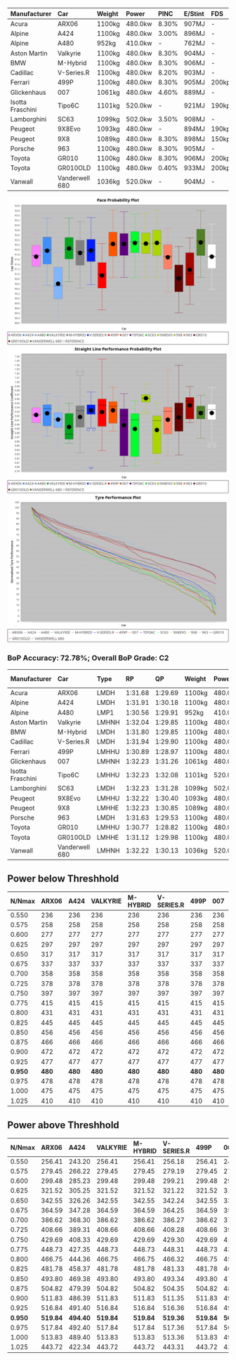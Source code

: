 | Manufacturer     | Car            | Weight | Power   | PINC    | E/Stint | FDS     |
|:-|:-|:-|:-|:-|:-|:-|
| Acura            | ARX06          | 1100kg | 480.0kw | 8.30%   | 907MJ   |    -    |
| Alpine           | A424           | 1100kg | 480.0kw | 3.00%   | 896MJ   |    -    |
| Alpine           | A480           | 952kg  | 410.0kw |    -    | 762MJ   |    -    |
| Aston Martin     | Valkyrie       | 1100kg | 480.0kw | 8.30%   | 904MJ   |    -    |
| BMW              | M-Hybrid       | 1100kg | 480.0kw | 8.30%   | 906MJ   |    -    |
| Cadillac         | V-Series.R     | 1100kg | 480.0kw | 8.20%   | 903MJ   |    -    |
| Ferrari          | 499P           | 1100kg | 480.0kw | 8.30%   | 905MJ   | 200kph  |
| Glickenhaus      | 007            | 1061kg | 480.0kw | 4.60%   | 889MJ   |    -    |
| Isotta Fraschini | Tipo6C         | 1101kg | 520.0kw |    -    | 921MJ   | 190kph  |
| Lamborghini      | SC63           | 1099kg | 502.0kw | 3.50%   | 908MJ   |    -    |
| Peugeot          | 9X8Evo         | 1093kg | 480.0kw |    -    | 894MJ   | 190kph  |
| Peugeot          | 9X8            | 1089kg | 480.0kw | 8.30%   | 898MJ   | 150kph  |
| Porsche          | 963            | 1100kg | 480.0kw | 8.30%   | 905MJ   |    -    |
| Toyota           | GR010          | 1100kg | 480.0kw | 8.30%   | 906MJ   | 200kph  |
| Toyota           | GR010OLD       | 1100kg | 480.0kw | 0.40%   | 933MJ   | 200kph  |
| Vanwall          | Vanderwell 680 | 1036kg | 520.0kw |    -    | 904MJ   |    -    |

![PACECHART](./IMG/AUTO.png)
![STRAIGHTLINEPERFORMANCECHART](./IMG/AUTO_sp.png)
![TYREPERFORMANCECHART](./IMG/AUTO_tw.png)

### BoP Accuracy: 72.78%; Overall BoP Grade: C2
| Manufacturer     | Car            | Type  | RP      | QP      | Weight | Power¹  | Threshhold | PINC    | Power²   | E/Stint | AVG Vmax  | FDS     | RDLC | L/Stint | BOP-Grade | Model Accuracy | Model Points | Match%  | SimDiff |
|:-|:-|:-|:-|:-|:-|:-|:-|:-|:-|:-|:-|:-|:-|:-|:-|:-|:-|:-|:-|
| Acura            | ARX06          | LMDH  | 1:31.68 | 1:29.69 | 1100kg | 480.0kw | 250.0kph   | 8.30%   | 519.80kw |  907MJ  | 307.57kph |    -    | 0.98 | 40      | -B1       | 100.00%        | 996          | 86.90%  | #       |
| Alpine           | A424           | LMDH  | 1:31.91 | 1:30.18 | 1100kg | 480.0kw | 250.0kph   | 3.00%   | 494.40kw |  896MJ  | 307.38kph |    -    | 0.97 | 40      | +B1       | 97.47%         | 1810         | 85.73%  | #       |
| Alpine           | A480           | LMP1  | 1:30.56 | 1:29.91 |  952kg | 410.0kw | 250.0kph   |    -    | 410.00kw |  762MJ  | 303.37kph |    -    | 0.98 | 37      | -Ω1       | 92.36%         | 1643         | 34.87%  | +0.59   |
| Aston Martin     | Valkyrie       | LMHNH | 1:32.04 | 1:29.85 | 1100kg | 480.0kw | 250.0kph   | 8.30%   | 519.80kw |  904MJ  | 302.84kph |    -    | 0.98 | 40      | +C2       | 100.00%        | 466          | 71.98%  | #       |
| BMW              | M-Hybrid       | LMDH  | 1:31.80 | 1:29.85 | 1100kg | 480.0kw | 250.0kph   | 8.30%   | 519.80kw |  906MJ  | 307.53kph |    -    | 0.98 | 40      | ~A1       | 100.00%        | 3339         | 100.00% | #       |
| Cadillac         | V-Series.R     | LMDH  | 1:31.94 | 1:29.90 | 1100kg | 480.0kw | 250.0kph   | 8.20%   | 519.40kw |  903MJ  | 308.06kph |    -    | 0.98 | 40      | +B2       | 99.00%         | 6039         | 84.27%  | #       |
| Ferrari          | 499P           | LMHHU | 1:30.89 | 1:28.97 | 1100kg | 480.0kw | 250.0kph   | 8.30%   | 519.80kw |  905MJ  | 308.88kph | 200kph  | 1.01 | 40      | -E2       | 99.56%         | 7418         | 52.64%  | #       |
| Glickenhaus      | 007            | LMHNH | 1:32.23 | 1:31.26 | 1061kg | 480.0kw | 250.0kph   | 4.60%   | 502.10kw |  889MJ  | 309.83kph |    -    | 0.94 | 40      | +C2       | 93.90%         | 2170         | 70.66%  | #       |
| Isotta Fraschini | Tipo6C         | LMHHU | 1:32.23 | 1:32.08 | 1101kg | 520.0kw | 250.0kph   |    -    | 520.00kw |  921MJ  | 304.38kph | 190kph  | 1.03 | 40      | +Ω1       | 97.73%         | 129          | 49.24%  | #       |
| Lamborghini      | SC63           | LMDH  | 1:32.23 | 1:31.28 | 1099kg | 502.0kw | 250.0kph   | 3.50%   | 519.60kw |  908MJ  | 302.54kph |    -    | 1.01 | 40      | +C2       | 100.00%        | 784          | 74.35%  | #       |
| Peugeot          | 9X8Evo         | LMHHU | 1:32.22 | 1:30.40 | 1093kg | 480.0kw | 250.0kph   |    -    | 480.00kw |  894MJ  | 311.66kph | 190kph  | 0.96 | 40      | +C2       | 100.00%        | 1889         | 74.73%  | #       |
| Peugeot          | 9X8            | LMHHE | 1:32.23 | 1:30.85 | 1089kg | 480.0kw | 250.0kph   | 8.30%   | 519.80kw |  898MJ  | 302.14kph | 150kph  | 0.99 | 40      | +B1       | 99.16%         | 4816         | 89.31%  | +2.01   |
| Porsche          | 963            | LMDH  | 1:31.63 | 1:29.53 | 1100kg | 480.0kw | 250.0kph   | 8.30%   | 519.80kw |  905MJ  | 305.76kph |    -    | 0.98 | 40      | -A2       | 100.00%        | 14574        | 91.67%  | #       |
| Toyota           | GR010          | LMHHU | 1:30.77 | 1:28.82 | 1100kg | 480.0kw | 250.0kph   | 8.30%   | 519.80kw |  906MJ  | 306.71kph | 200kph  | 1.01 | 40      | -Ω1       | 97.78%         | 5323         | 46.17%  | #       |
| Toyota           | GR010OLD       | LMHHE | 1:31.12 | 1:29.98 | 1100kg | 480.0kw | 250.0kph   | 0.40%   | 481.90kw |  933MJ  | 307.92kph | 200kph  | 1.00 | 40      | -D1       | 94.52%         | 690          | 67.91%  | #       |
| Vanwall          | Vanderwell 680 | LMHNH | 1:32.22 | 1:30.13 | 1036kg | 520.0kw | 0.0kph     |    -    | 520.00kw |  904MJ  | 312.53kph |    -    | 1.01 | 40      | +B2       | 95.37%         | 639          | 84.05%  | +1.55   |

## Power below Threshhold
| N/Nmax    | ARX06   | A424    | VALKYRIE | M-HYBRID | V-SERIES.R | 499P    | 007     | TIPO6C  | SC63    | 9X8EVO  | 9X8     | 963     | GR010   | GR010OLD | VANDERWELL 680 | ​     | RPM      | A480    |
|:-|:-|:-|:-|:-|:-|:-|:-|:-|:-|:-|:-|:-|:-|:-|:-|:-|:-|:-|
|  0.550    |  236    |  236    |  236     |  236     |  236       |  236    |  236    |  256    |  247    |  236    |  236    |  236    |  236    |  236     |  256           |  ​    |   --     |   -     |
|  0.575    |  258    |  258    |  258     |  258     |  258       |  258    |  258    |  279    |  270    |  258    |  258    |  258    |  258    |  258     |  279           |  ​    |   --     |   -     |
|  0.600    |  277    |  277    |  277     |  277     |  277       |  277    |  277    |  300    |  290    |  277    |  277    |  277    |  277    |  277     |  300           |  ​    |   --     |   -     |
|  0.625    |  297    |  297    |  297     |  297     |  297       |  297    |  297    |  322    |  310    |  297    |  297    |  297    |  297    |  297     |  322           |  ​    |   --     |   -     |
|  0.650    |  317    |  317    |  317     |  317     |  317       |  317    |  317    |  343    |  331    |  317    |  317    |  317    |  317    |  317     |  343           |  ​    |   --     |   -     |
|  0.675    |  337    |  337    |  337     |  337     |  337       |  337    |  337    |  365    |  352    |  337    |  337    |  337    |  337    |  337     |  365           |  ​    |   --     |   -     |
|  0.700    |  358    |  358    |  358     |  358     |  358       |  358    |  358    |  387    |  374    |  358    |  358    |  358    |  358    |  358     |  387           |  ​    |   --     |   -     |
|  0.725    |  378    |  378    |  378     |  378     |  378       |  378    |  378    |  409    |  395    |  378    |  378    |  378    |  378    |  378     |  409           |  ​    |   --     |   -     |
|  0.750    |  397    |  397    |  397     |  397     |  397       |  397    |  397    |  430    |  415    |  397    |  397    |  397    |  397    |  397     |  430           |  ​    |   --     |   -     |
|  0.775    |  415    |  415    |  415     |  415     |  415       |  415    |  415    |  449    |  434    |  415    |  415    |  415    |  415    |  415     |  449           |  ​    |  5000    |  241    |
|  0.800    |  431    |  431    |  431     |  431     |  431       |  431    |  431    |  467    |  451    |  431    |  431    |  431    |  431    |  431     |  467           |  ​    |  5500    |  284    |
|  0.825    |  445    |  445    |  445     |  445     |  445       |  445    |  445    |  482    |  466    |  445    |  445    |  445    |  445    |  445     |  482           |  ​    |  6000    |  318    |
|  0.850    |  456    |  456    |  456     |  456     |  456       |  456    |  456    |  494    |  477    |  456    |  456    |  456    |  456    |  456     |  494           |  ​    |  6500    |  359    |
|  0.875    |  466    |  466    |  466     |  466     |  466       |  466    |  466    |  505    |  487    |  466    |  466    |  466    |  466    |  466     |  505           |  ​    |  7000    |  401    |
|  0.900    |  472    |  472    |  472     |  472     |  472       |  472    |  472    |  512    |  494    |  472    |  472    |  472    |  472    |  472     |  512           |  ​    |  7500    |  411    |
|  0.925    |  477    |  477    |  477     |  477     |  477       |  477    |  477    |  517    |  499    |  477    |  477    |  477    |  477    |  477     |  517           |  ​    |  8000    |  407    |
| **0.950** | **480** | **480** | **480**  | **480**  | **480**    | **480** | **480** | **520** | **502** | **480** | **480** | **480** | **480** | **480**  | **520**        | **​** | **8500** | **410** |
|  0.975    |  478    |  478    |  478     |  478     |  478       |  478    |  478    |  518    |  500    |  478    |  478    |  478    |  478    |  478     |  518           |  ​    |  9000    |  205    |
|  1.000    |  475    |  475    |  475     |  475     |  475       |  475    |  475    |  514    |  497    |  475    |  475    |  475    |  475    |  475     |  514           |  ​    |   --     |   -     |
|  1.025    |  410    |  410    |  410     |  410     |  410       |  410    |  410    |  444    |  429    |  410    |  410    |  410    |  410    |  410     |  444           |  ​    |   --     |   -     |

## Power above Threshhold
| N/Nmax    | ARX06      | A424       | VALKYRIE   | M-HYBRID   | V-SERIES.R | 499P       | 007        | TIPO6C  | SC63       | 9X8EVO  | 9X8        | 963        | GR010      | GR010OLD   | VANDERWELL 680 | ​     | RPM      | A480    |
|:-|:-|:-|:-|:-|:-|:-|:-|:-|:-|:-|:-|:-|:-|:-|:-|:-|:-|:-|
|  0.550    |  256.41    |  243.20    |  256.41    |  256.41    |  256.18    |  256.41    |  247.04    |  256    |  256.28    |  236    |  256.41    |  256.41    |  256.41    |  237.45    |  256           |  ​    |   --     |   -     |
|  0.575    |  279.45    |  266.22    |  279.45    |  279.45    |  279.19    |  279.45    |  270.04    |  279    |  279.31    |  258    |  279.45    |  279.45    |  279.45    |  259.50    |  279           |  ​    |   --     |   -     |
|  0.600    |  299.48    |  285.23    |  299.48    |  299.48    |  299.21    |  299.48    |  290.05    |  300    |  299.33    |  277    |  299.48    |  299.48    |  299.48    |  278.53    |  300           |  ​    |   --     |   -     |
|  0.625    |  321.52    |  305.25    |  321.52    |  321.52    |  321.22    |  321.52    |  310.05    |  322    |  321.35    |  297    |  321.52    |  321.52    |  321.52    |  298.57    |  322           |  ​    |   --     |   -     |
|  0.650    |  342.55    |  326.26    |  342.55    |  342.55    |  342.24    |  342.55    |  331.05    |  343    |  342.38    |  317    |  342.55    |  342.55    |  342.55    |  318.61    |  343           |  ​    |   --     |   -     |
|  0.675    |  364.59    |  347.28    |  364.59    |  364.59    |  364.25    |  364.59    |  352.06    |  365    |  364.40    |  337    |  364.59    |  364.59    |  364.59    |  338.65    |  365           |  ​    |   --     |   -     |
|  0.700    |  386.62    |  368.30    |  386.62    |  386.62    |  386.27    |  386.62    |  374.06    |  387    |  386.42    |  358    |  386.62    |  386.62    |  386.62    |  359.69    |  387           |  ​    |   --     |   -     |
|  0.725    |  408.66    |  389.31    |  408.66    |  408.66    |  408.28    |  408.66    |  395.06    |  409    |  408.45    |  378    |  408.66    |  408.66    |  408.66    |  379.72    |  409           |  ​    |   --     |   -     |
|  0.750    |  429.69    |  408.33    |  429.69    |  429.69    |  429.30    |  429.69    |  415.07    |  430    |  429.47    |  397    |  429.69    |  429.69    |  429.69    |  398.76    |  430           |  ​    |   --     |   -     |
|  0.775    |  448.73    |  427.35    |  448.73    |  448.73    |  448.31    |  448.73    |  434.07    |  449    |  448.49    |  415    |  448.73    |  448.73    |  448.73    |  416.80    |  449           |  ​    |  5000    |  241    |
|  0.800    |  466.75    |  444.36    |  466.75    |  466.75    |  466.32    |  466.75    |  451.07    |  467    |  466.51    |  431    |  466.75    |  466.75    |  466.75    |  432.83    |  467           |  ​    |  5500    |  284    |
|  0.825    |  481.78    |  458.37    |  481.78    |  481.78    |  481.33    |  481.78    |  466.07    |  482    |  481.53    |  445    |  481.78    |  481.78    |  481.78    |  446.85    |  482           |  ​    |  6000    |  318    |
|  0.850    |  493.80    |  469.38    |  493.80    |  493.80    |  493.34    |  493.80    |  477.08    |  494    |  493.54    |  456    |  493.80    |  493.80    |  493.80    |  457.87    |  494           |  ​    |  6500    |  359    |
|  0.875    |  504.82    |  479.39    |  504.82    |  504.82    |  504.35    |  504.82    |  487.08    |  505    |  504.55    |  466    |  504.82    |  504.82    |  504.82    |  467.89    |  505           |  ​    |  7000    |  401    |
|  0.900    |  511.83    |  486.39    |  511.83    |  511.83    |  511.35    |  511.83    |  494.08    |  512    |  511.56    |  472    |  511.83    |  511.83    |  511.83    |  473.90    |  512           |  ​    |  7500    |  411    |
|  0.925    |  516.84    |  491.40    |  516.84    |  516.84    |  516.36    |  516.84    |  499.08    |  517    |  516.57    |  477    |  516.84    |  516.84    |  516.84    |  478.91    |  517           |  ​    |  8000    |  407    |
| **0.950** | **519.84** | **494.40** | **519.84** | **519.84** | **519.36** | **519.84** | **502.08** | **520** | **519.57** | **480** | **519.84** | **519.84** | **519.84** | **481.92** | **520**        | **​** | **8500** | **410** |
|  0.975    |  517.84    |  492.40    |  517.84    |  517.84    |  517.36    |  517.84    |  500.08    |  518    |  517.57    |  478    |  517.84    |  517.84    |  517.84    |  479.92    |  518           |  ​    |  9000    |  205    |
|  1.000    |  513.83    |  489.40    |  513.83    |  513.83    |  513.36    |  513.83    |  497.08    |  514    |  513.56    |  475    |  513.83    |  513.83    |  513.83    |  476.91    |  514           |  ​    |   --     |   -     |
|  1.025    |  443.72    |  422.34    |  443.72    |  443.72    |  443.31    |  443.72    |  429.07    |  444    |  443.49    |  410    |  443.72    |  443.72    |  443.72    |  411.79    |  444           |  ​    |   --     |   -     |
